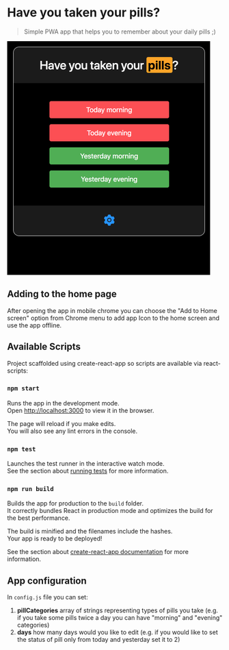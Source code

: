 # Have you taken your pills?
> Simple PWA app that helps you to remember about your daily pills ;)

![demo](demo.gif)

## Adding to the home page
After opening the app in mobile chrome you can choose the "Add to Home screen" option from Chrome menu to add app Icon to the home screen and use the app offline.

## Available Scripts
Project scaffolded using create-react-app so scripts are available via react-scripts:

### `npm start`
Runs the app in the development mode.<br>
Open [http://localhost:3000](http://localhost:3000) to view it in the browser.

The page will reload if you make edits.<br>
You will also see any lint errors in the console.

### `npm test`
Launches the test runner in the interactive watch mode.<br>
See the section about [running tests](#running-tests) for more information.

### `npm run build`
Builds the app for production to the `build` folder.<br>
It correctly bundles React in production mode and optimizes the build for the best performance.

The build is minified and the filenames include the hashes.<br>
Your app is ready to be deployed!

See the section about [create-react-app documentation](https://github.com/facebook/create-react-app) for more information.

## App configuration
In `config.js` file you can set:
1. **pillCategories** array of strings representing types of pills you take (e.g. if you take some pills twice a day you can have "morning" and "evening" categories)
2. **days** how many days would you like to edit (e.g. if you would like to set the status of pill only from today and yesterday set it to 2)
